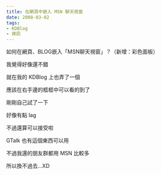 ```yaml
---
title: 在網頁中嵌入 MSN 聊天視窗
date: 2008-03-02
tags:
- KDBlog
- 資訊
---
```

如何在網頁、BLOG嵌入「MSN聊天視窗」？（新增：彩色面板）



我覺得好像還不錯

就在我的 KDBlog 上也弄了一個

應該在右手邊的框框中可以看的到了

剛剛自己試了一下

好像有點 lag

不過還算可以接受啦

GTalk 也有這個東西可以用

不過我還的朋友群都用 MSN 比較多

所以換不過去...XD

